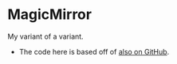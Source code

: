 # MagicMirror
My variant of a variant.
- The code here is based off of [also on GitHub](https://github.com/MichMich/MagicMirror).
